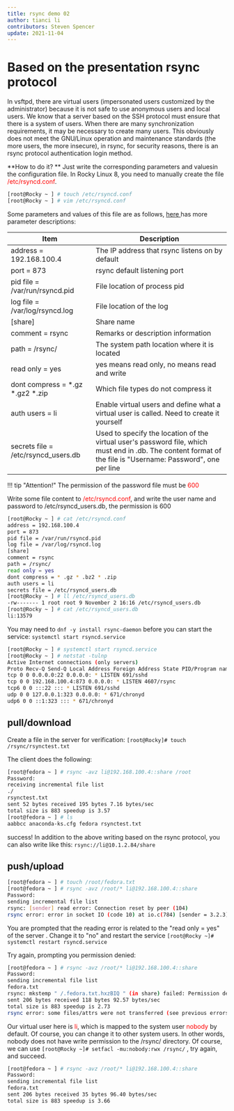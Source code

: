 ```yaml
---
title: rsync demo 02
author: tianci li
contributors: Steven Spencer
update: 2021-11-04
---
```


#  Based on the presentation rsync protocol
In vsftpd, there are virtual users (impersonated users customized by the administrator) because it is not safe to use anonymous users and local users. We know that a server based on the SSH protocol must ensure that there is a system of users. When there are many synchronization requirements, it may be necessary to create many users. This obviously does not meet the GNU/Linux operation and maintenance standards (the more users, the more insecure), in rsync, for security reasons, there is an rsync protocol authentication login method.

**How ​​to do it? **
Just write the corresponding parameters and values ​​in the configuration file. In Rocky Linux 8, you need to manually create the file <font color=red>/etc/rsyncd.conf</font>.

```bash
[root@Rocky ~ ] # touch /etc/rsyncd.conf
[root@Rocky ~ ] # vim /etc/rsyncd.conf
```

Some parameters and values ​​of this file are as follows, [ here ](04_rsync_configure.md) has more parameter descriptions:

|Item|Description|
|---|---|
| address = 192.168.100.4 | The IP address that rsync listens on by default |
| port = 873 | rsync default listening port |
| pid file = /var/run/rsyncd.pid | File location of process pid |
| log file = /var/log/rsyncd.log | File location of the log |
| [share] | Share name |
| comment = rsync | Remarks or description information |
| path = /rsync/ | The system path location where it is located |
| read only = yes| yes means read only, no means read and write |
| dont compress = *.gz *.gz2 *.zip | Which file types do not compress it |
| auth users = li| Enable virtual users and define what a virtual user is called. Need to create it yourself|
| secrets file = /etc/rsyncd_users.db | Used to specify the location of the virtual user's password file, which must end in .db. The content format of the file is "Username: Password", one per line |

!!! tip "Attention!"
    The permission of the password file must be <font color=red>600</font>

Write some file content to <font color=red>/etc/rsyncd.conf</font>, and write the user name and password to /etc/rsyncd_users.db, the permission is 600

```bash
[root@Rocky ~ ] # cat /etc/rsyncd.conf
address = 192.168.100.4
port = 873
pid file = /var/run/rsyncd.pid
log file = /var/log/rsyncd.log
[share]
comment = rsync
path = /rsync/
read only = yes
dont compress = * .gz * .bz2 * .zip
auth users = li
secrets file = /etc/rsyncd_users.db
[root@Rocky ~ ] # ll /etc/rsyncd_users.db
-rw------- 1 root root 9 November 2 16:16 /etc/rsyncd_users.db
[root@Rocky ~ ] # cat /etc/rsyncd_users.db
li:13579
```

You may need to `dnf -y install rsync-daemon` before you can start the service: `systemctl start rsyncd.service`

```bash
[root@Rocky ~ ] # systemctl start rsyncd.service
[root@Rocky ~ ] # netstat -tulnp
Active Internet connections (only servers)
Proto Recv-Q Send-Q Local Address Foreign Address State PID/Program name
tcp 0 0 0.0.0.0:22 0.0.0.0: * LISTEN 691/sshd
tcp 0 0 192.168.100.4:873 0.0.0.0: * LISTEN 4607/rsync
tcp6 0 0 :::22 ::: * LISTEN 691/sshd
udp 0 0 127.0.0.1:323 0.0.0.0: * 671/chronyd
udp6 0 0 ::1:323 ::: * 671/chronyd
```

##  pull/download

Create a file in the server for verification: `[root@Rocky]# touch /rsync/rsynctest.txt`

The client does the following:

```bash
[root@fedora ~ ] # rsync -avz li@192.168.100.4::share /root
Password:
receiving incremental file list
./
rsynctest.txt
sent 52 bytes received 195 bytes 7.16 bytes/sec
total size is 883 speedup is 3.57
[root@fedora ~ ] # ls
aabbcc anaconda-ks.cfg fedora rsynctest.txt
```

success! In addition to the above writing based on the rsync protocol, you can also write like this: `rsync://li@10.1.2.84/share`

##  push/upload

```bash
[root@fedora ~ ] # touch /root/fedora.txt
[root@fedora ~ ] # rsync -avz /root/* li@192.168.100.4::share
Password:
sending incremental file list
rsync: [sender] read error: Connection reset by peer (104)
rsync error: error in socket IO (code 10) at io.c(784) [sender = 3.2.3]
```

You are prompted that the reading error is related to the "read only = yes" of the server . Change it to "no" and restart the service `[root@Rocky ~]# systemctl restart rsyncd.service`

Try again, prompting you permission denied:

```bash
[root@fedora ~ ] # rsync -avz /root/* li@192.168.100.4::share
Password:
sending incremental file list
fedora.txt
rsync: mkstemp " /.fedora.txt.hxzBIQ " (in share) failed: Permission denied (13)
sent 206 bytes received 118 bytes 92.57 bytes/sec
total size is 883 speedup is 2.73
rsync error: some files/attrs were not transferred (see previous errors) (code 23) at main.c(1330) [sender = 3.2.3]
```

Our virtual user here is <font color=red>li</font>, which is mapped to the system user <font color=red>nobody</font> by default. Of course, you can change it to other system users. In other words, nobody does not have write permission to the /rsync/ directory. Of course, we can use `[root@Rocky ~]# setfacl -mu:nobody:rwx /rsync/` , try again, and succeed.

```bash
[root@fedora ~ ] # rsync -avz /root/* li@192.168.100.4::share
Password:
sending incremental file list
fedora.txt
sent 206 bytes received 35 bytes 96.40 bytes/sec
total size is 883 speedup is 3.66
```
